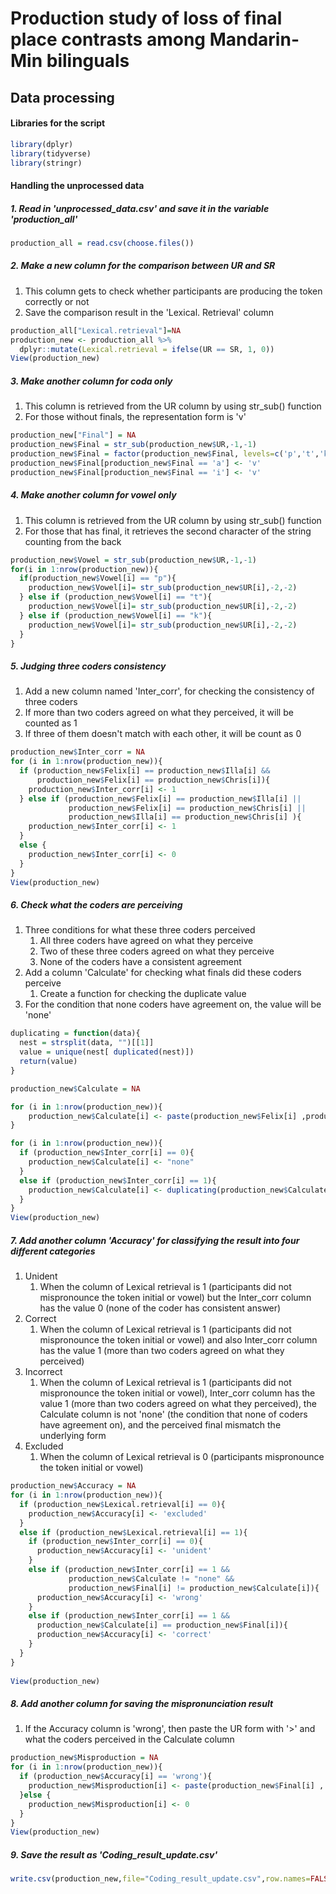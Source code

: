 # Production study of  loss of final place contrasts among Mandarin-Min bilinguals



## Data processing



#### Libraries for the script

```R
library(dplyr)
library(tidyverse) 
library(stringr)
```



#### Handling the  unprocessed data



##### 1. Read in 'unprocessed_data.csv' and save it in the variable 'production_all' 

```r
production_all = read.csv(choose.files())
```



##### 2. Make a new column for the comparison between UR and SR

1. This column gets to check whether participants are producing the token correctly or not
2. Save the comparison result in the 'Lexical. Retrieval' column 

```r
production_all["Lexical.retrieval"]=NA
production_new <- production_all %>% 
  dplyr::mutate(Lexical.retrieval = ifelse(UR == SR, 1, 0))
View(production_new)
```



##### 3. Make another column for coda only

1. This column is retrieved from the UR column by using str_sub() function 
2. For those without finals, the representation form is 'v'

```r
production_new["Final"] = NA
production_new$Final = str_sub(production_new$UR,-1,-1)
production_new$Final = factor(production_new$Final, levels=c('p','t','k','i','a','v'))
production_new$Final[production_new$Final == 'a'] <- 'v'
production_new$Final[production_new$Final == 'i'] <- 'v'
```



##### 4. Make another column for vowel only

1. This column is retrieved from the UR column by using str_sub() function
2. For those that has final, it retrieves the second character of the string counting from the back 

```r
production_new$Vowel = str_sub(production_new$UR,-1,-1)
for(i in 1:nrow(production_new)){
  if(production_new$Vowel[i] == "p"){
    production_new$Vowel[i]= str_sub(production_new$UR[i],-2,-2)
  } else if (production_new$Vowel[i] == "t"){
    production_new$Vowel[i]= str_sub(production_new$UR[i],-2,-2)
  } else if (production_new$Vowel[i] == "k"){
    production_new$Vowel[i]= str_sub(production_new$UR[i],-2,-2)
  } 
}
```



##### 5. Judging three coders consistency

1. Add a new column named 'Inter_corr', for checking the consistency of three coders
2. If more than two coders agreed on what they perceived, it will be counted as 1
3. If three of them doesn't match with each other, it will be count as 0

```r
production_new$Inter_corr = NA
for (i in 1:nrow(production_new)){
  if (production_new$Felix[i] == production_new$Illa[i] &&
      production_new$Felix[i] == production_new$Chris[i]){
    production_new$Inter_corr[i] <- 1
  } else if (production_new$Felix[i] == production_new$Illa[i] || 
             production_new$Felix[i] == production_new$Chris[i] ||
             production_new$Illa[i] == production_new$Chris[i] ){
    production_new$Inter_corr[i] <- 1
  } 
  else {
    production_new$Inter_corr[i] <- 0
  }
}
View(production_new)
```



##### 6. Check what the coders are perceiving

1. Three conditions for what these three coders perceived
   1. All three coders have agreed on what they perceive
   2. Two of these three coders agreed on what they perceive
   3. None of the coders have a consistent agreement
2. Add a column 'Calculate' for checking what finals did these coders perceive
   1. Create a function for checking the duplicate value
3. For the condition that none coders have agreement on, the value will be 'none'

```r
duplicating = function(data){
  nest = strsplit(data, "")[[1]]
  value = unique(nest[ duplicated(nest)])
  return(value)
}

production_new$Calculate = NA

for (i in 1:nrow(production_new)){
    production_new$Calculate[i] <- paste(production_new$Felix[i] ,production_new$Illa[i], production_new$Chris[i], sep="") 
}

for (i in 1:nrow(production_new)){
  if (production_new$Inter_corr[i] == 0){
    production_new$Calculate[i] <- "none"
  }
  else if (production_new$Inter_corr[i] == 1){
    production_new$Calculate[i] <- duplicating(production_new$Calculate[i])
  } 
}
View(production_new)
```



##### 7. Add another column 'Accuracy' for classifying the result into four different categories

1. Unident
   1. When the column of Lexical retrieval is 1 (participants did not mispronounce the token initial or vowel) but the Inter_corr column has the value 0 (none of the coder has consistent answer)
2. Correct
   1. When the column of Lexical retrieval is 1 (participants did not mispronounce the token initial or vowel) and also Inter_corr column has the value 1 (more than two coders agreed on what they perceived)
3. Incorrect
   1. When the column of Lexical retrieval is 1 (participants did not mispronounce the token initial or vowel),  Inter_corr column has the value 1 (more than two coders agreed on what they perceived), the Calculate column is not 'none' (the condition that none of coders have agreement on), and the perceived final mismatch the underlying  form
4. Excluded
   1. When the column of Lexical retrieval is 0 (participants mispronounce the token initial or vowel)

```r
production_new$Accuracy = NA
for (i in 1:nrow(production_new)){
  if (production_new$Lexical.retrieval[i] == 0){
    production_new$Accuracy[i] <- 'excluded'
  }
  else if (production_new$Lexical.retrieval[i] == 1){
    if (production_new$Inter_corr[i] == 0){
      production_new$Accuracy[i] <- 'unident'
    }
    else if (production_new$Inter_corr[i] == 1 &&
             production_new$Calculate != "none" &&
             production_new$Final[i] != production_new$Calculate[i]){
      production_new$Accuracy[i] <- 'wrong'
    }
    else if (production_new$Inter_corr[i] == 1 && 
      production_new$Calculate[i] == production_new$Final[i]){
      production_new$Accuracy[i] <- 'correct'
    }
  } 
}
  
View(production_new)
```



##### 8. Add another column for saving the mispronunciation result

1. If the Accuracy column is 'wrong', then paste the UR form with '>' and what the coders perceived in the Calculate column

```r
production_new$Misproduction = NA
for (i in 1:nrow(production_new)){
  if (production_new$Accuracy[i] == 'wrong'){
    production_new$Misproduction[i] <- paste(production_new$Final[i] ,'>', production_new$Calculate[i]) 
  }else {
    production_new$Misproduction[i] <- 0
  }
}
View(production_new)
```



##### 9. Save the result as 'Coding_result_update.csv'

```r
write.csv(production_new,file="Coding_result_update.csv",row.names=FALSE)
```



